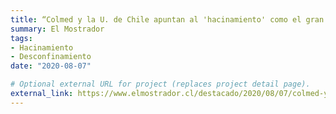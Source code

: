 ```yaml
---
title: “Colmed y la U. de Chile apuntan al 'hacinamiento' como el gran riesgo del plan de desconfinamiento del Gobierno”
summary: El Mostrador
tags:
- Hacinamiento
- Desconfinamiento
date: "2020-08-07"

# Optional external URL for project (replaces project detail page).
external_link: https://www.elmostrador.cl/destacado/2020/08/07/colmed-y-la-u-de-chile-apuntan-al-hacinamiento-como-el-gran-riesgo-del-plan-de-desconfinamiento-del-gobierno/
---
```

